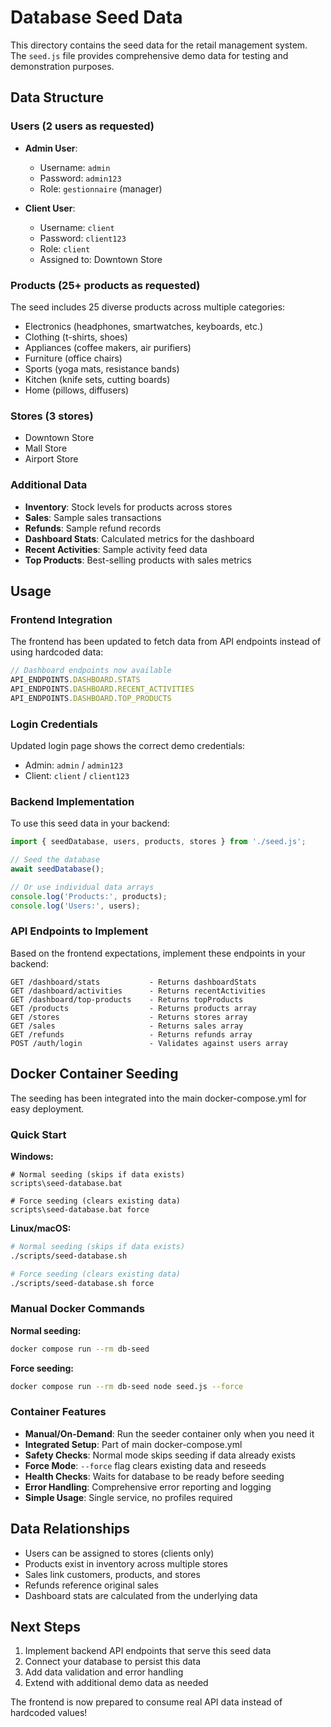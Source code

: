 # Database Seed Data

This directory contains the seed data for the retail management system. The `seed.js` file provides comprehensive demo data for testing and demonstration purposes.

## Data Structure

### Users (2 users as requested)

- **Admin User**:
  - Username: `admin`
  - Password: `admin123`
  - Role: `gestionnaire` (manager)
  
- **Client User**:
  - Username: `client`
  - Password: `client123`
  - Role: `client`
  - Assigned to: Downtown Store

### Products (25+ products as requested)

The seed includes 25 diverse products across multiple categories:

- Electronics (headphones, smartwatches, keyboards, etc.)
- Clothing (t-shirts, shoes)
- Appliances (coffee makers, air purifiers)
- Furniture (office chairs)
- Sports (yoga mats, resistance bands)
- Kitchen (knife sets, cutting boards)
- Home (pillows, diffusers)

### Stores (3 stores)

- Downtown Store
- Mall Store  
- Airport Store

### Additional Data

- **Inventory**: Stock levels for products across stores
- **Sales**: Sample sales transactions
- **Refunds**: Sample refund records
- **Dashboard Stats**: Calculated metrics for the dashboard
- **Recent Activities**: Sample activity feed data
- **Top Products**: Best-selling products with sales metrics

## Usage

### Frontend Integration

The frontend has been updated to fetch data from API endpoints instead of using hardcoded data:

```javascript
// Dashboard endpoints now available
API_ENDPOINTS.DASHBOARD.STATS
API_ENDPOINTS.DASHBOARD.RECENT_ACTIVITIES  
API_ENDPOINTS.DASHBOARD.TOP_PRODUCTS
```

### Login Credentials

Updated login page shows the correct demo credentials:

- Admin: `admin` / `admin123`
- Client: `client` / `client123`

### Backend Implementation

To use this seed data in your backend:

```javascript
import { seedDatabase, users, products, stores } from './seed.js';

// Seed the database
await seedDatabase();

// Or use individual data arrays
console.log('Products:', products);
console.log('Users:', users);
```

### API Endpoints to Implement

Based on the frontend expectations, implement these endpoints in your backend:

```
GET /dashboard/stats           - Returns dashboardStats
GET /dashboard/activities      - Returns recentActivities  
GET /dashboard/top-products    - Returns topProducts
GET /products                  - Returns products array
GET /stores                    - Returns stores array
GET /sales                     - Returns sales array
GET /refunds                   - Returns refunds array
POST /auth/login               - Validates against users array
```

## Docker Container Seeding

The seeding has been integrated into the main docker-compose.yml for easy deployment.

### Quick Start

**Windows:**

```batch
# Normal seeding (skips if data exists)
scripts\seed-database.bat

# Force seeding (clears existing data)
scripts\seed-database.bat force
```

**Linux/macOS:**

```bash
# Normal seeding (skips if data exists)
./scripts/seed-database.sh

# Force seeding (clears existing data)  
./scripts/seed-database.sh force
```

### Manual Docker Commands

**Normal seeding:**

```bash
docker compose run --rm db-seed
```

**Force seeding:**

```bash
docker compose run --rm db-seed node seed.js --force
```

### Container Features

- **Manual/On-Demand**: Run the seeder container only when you need it
- **Integrated Setup**: Part of main docker-compose.yml
- **Safety Checks**: Normal mode skips seeding if data already exists
- **Force Mode**: `--force` flag clears existing data and reseeds
- **Health Checks**: Waits for database to be ready before seeding
- **Error Handling**: Comprehensive error reporting and logging
- **Simple Usage**: Single service, no profiles required

## Data Relationships

- Users can be assigned to stores (clients only)
- Products exist in inventory across multiple stores
- Sales link customers, products, and stores
- Refunds reference original sales
- Dashboard stats are calculated from the underlying data

## Next Steps

1. Implement backend API endpoints that serve this seed data
2. Connect your database to persist this data
3. Add data validation and error handling
4. Extend with additional demo data as needed

The frontend is now prepared to consume real API data instead of hardcoded values!
